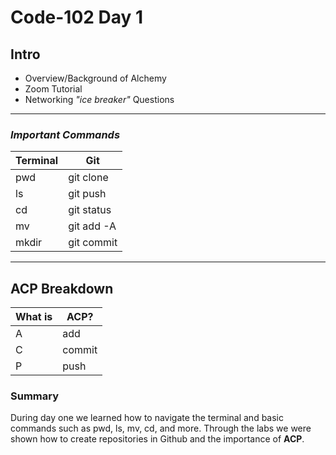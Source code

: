 # **Code-102 Day 1**

## **Intro**
* Overview/Background of Alchemy
* Zoom Tutorial
* Networking _"ice breaker"_ Questions 

---------------

### _Important Commands_
**Terminal** | **Git**
---|---|
pwd| git clone
ls | git push
cd | git status
mv | git add -A
mkdir | git commit


-----------------
## ACP Breakdown
 What is | ACP?
---|---|
A | add
C | commit
P | push




### **Summary**
During day one we learned how to navigate the terminal and basic commands such as pwd, ls, mv, cd, and more. Through the labs we were shown how to create repositories in Github and the importance of **ACP**.